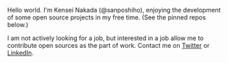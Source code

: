Hello world. I'm Kensei Nakada (@sanposhiho), enjoying the development of some open source projects in my free time. (See the pinned repos below.)

I am not actively looking for a job, but interested in a job allow me to contribute open sources as the part of work.
Contact me on [Twitter](https://twitter.com/sanpo_shiho) or [LinkedIn](https://www.linkedin.com/in/kensei-nakada-394b4a199/).
